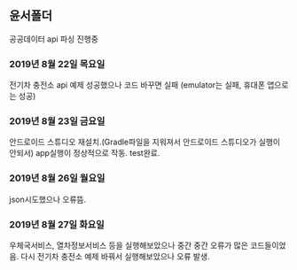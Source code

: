 ## 윤서폴더

공공데이터 api 파싱 진행중


### 2019년 8월 22일 목요일
전기차 충전소 api 예제 성공했으나 코드 바꾸면 실패
(emulator는 실패, 휴대폰 앱으로는 성공)


### 2019년 8월 23일 금요일
안드로이드 스튜디오 재설치.(Gradle파일을 지워져서 안드로이드 스튜디오가 실행이 안되서)
app실행이 정상적으로 작동.
test완료.


### 2019년 8월 26일 월요일
json시도했으나 오류뜸.


### 2019년 8월 27일 화요일
우체국서비스, 열차정보서비스 등을 실행해보았으나 중간 중간 오류가 많은 코드들이었음.
다시 전기차 충전소 예제 바꿔서 실행해보았으나 오류 발생.
